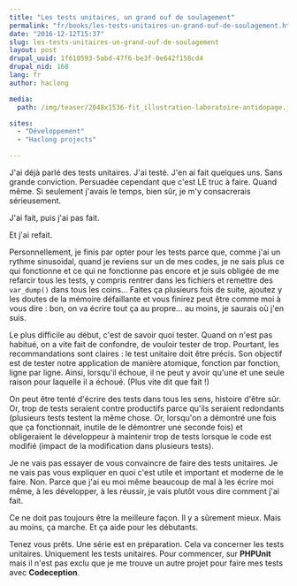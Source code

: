 ```yaml
---
title: "Les tests unitaires, un grand ouf de soulagement"
permalink: "fr/books/les-tests-unitaires-un-grand-ouf-de-soulagement.html"
date: "2016-12-12T15:37"
slug: les-tests-unitaires-un-grand-ouf-de-soulagement
layout: post
drupal_uuid: 1f610593-5abd-47f6-be3f-0e642f158cd4
drupal_nid: 168
lang: fr
author: haclong

media:
  path: /img/teaser/2048x1536-fit_illustration-laboratoire-antidopage.jpg

sites:
  - "Développement"
  - "Haclong projects"

---
```


J'ai déjà parlé des tests unitaires. J'ai testé. J'en ai fait quelques uns. Sans grande conviction. Persuadée cependant que c'est LE truc à faire. Quand même. Si seulement j'avais le temps, bien sûr, je m'y consacrerais sérieusement.

J'ai fait, puis j'ai pas fait.

Et j'ai refait.

Personnellement, je finis par opter pour les tests parce que, comme j'ai un rythme sinusoidal, quand je reviens sur un de mes codes, je ne sais plus ce qui fonctionne et ce qui ne fonctionne pas encore et je suis obligée de me refarcir tous les tests, y compris rentrer dans les fichiers et remettre des `var_dump()` dans tous les coins... Faites ça plusieurs fois de suite, ajoutez y les doutes de la mémoire défaillante et vous finirez peut être comme moi à vous dire : bon, on va écrire tout ça au propre... au moins, je saurais où j'en suis.

Le plus difficile au début, c'est de savoir quoi tester. Quand on n'est pas habitué, on a vite fait de confondre, de vouloir tester de trop. Pourtant, les recommandations sont claires : le test unitaire doit être précis. Son objectif est de tester notre application de manière atomique, fonction par fonction, ligne par ligne. Ainsi, lorsqu'il échoue, il ne peut y avoir qu'une et une seule raison pour laquelle il a échoué. (Plus vite dit que fait !)

On peut être tenté d'écrire des tests dans tous les sens, histoire d'être sûr. Or, trop de tests seraient contre productifs parce qu'ils seraient redondants (plusieurs tests testent la même chose. Or, lorsqu'on a démontré une fois que ça fonctionnait, inutile de le démontrer une seconde fois) et obligeraient le développeur à maintenir trop de tests lorsque le code est modifié (impact de la modification dans plusieurs tests).

Je ne vais pas essayer de vous convaincre de faire des tests unitaires. Je ne vais pas vous expliquer en quoi c'est utile et important et moderne de le faire. Non. Parce que j'ai eu moi même beaucoup de mal à les écrire moi même, à les développer, à les réussir, je vais plutôt vous dire comment j'ai fait.

Ce ne doit pas toujours être la meilleure façon. Il y a sûrement mieux. Mais au moins, ça marche. Et ça aide pour les débutants.

Tenez vous prêts. Une série est en préparation. Cela va concerner les tests unitaires. Uniquement les tests unitaires. Pour commencer, sur **PHPUnit** mais il n'est pas exclu que je me trouve un autre projet pour faire mes tests avec **Codeception**.
